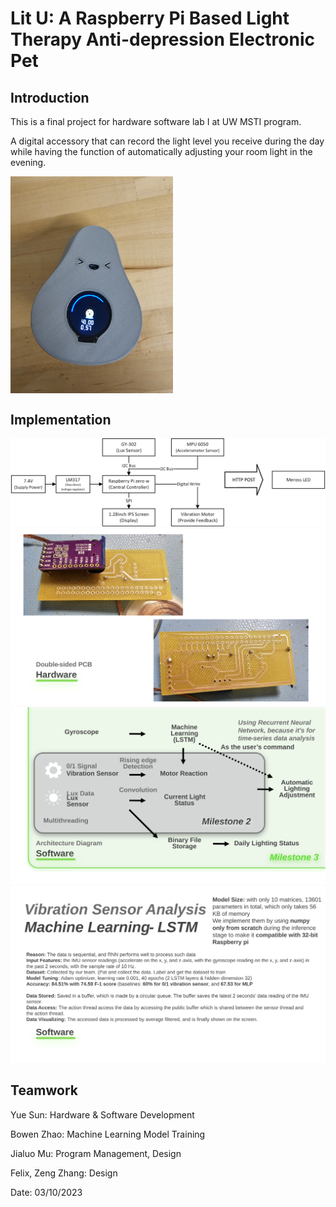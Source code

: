# Lit U: A Raspberry Pi Based Light Therapy Anti-depression Electronic Pet

## Introduction

This is a final project for hardware software lab I at UW MSTI program.

A digital accessory that can record the light level you receive during the day while having the function of automatically adjusting your room light in the evening.

 <img src="./Demo/Overall.png" width = "260" align=center />

## Implementation


![](/Demo/HWArchitecture.jpg)
![](/Demo/PCB.svg)
![](/Demo/SoftwareArchitecture.svg)
![](/Demo/LSTM.svg)



## Teamwork

Yue Sun: Hardware & Software Development

Bowen Zhao: Machine Learning Model Training

Jialuo Mu: Program Management, Design

Felix, Zeng Zhang: Design

Date: 03/10/2023

